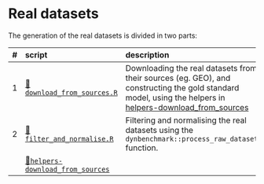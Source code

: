
# Real datasets

The generation of the real datasets is divided in two parts:

| \#  | script                                                            | description                                                                                                                                                                                 |
|:----|:------------------------------------------------------------------|:--------------------------------------------------------------------------------------------------------------------------------------------------------------------------------------------|
| 1   | [📄`download_from_sources.R`](01-download_from_sources.R)          | Downloading the real datasets from their sources (eg. GEO), and constructing the gold standard model, using the helpers in [helpers-download\_from\_sources](helpers-download_from_sources) |
| 2   | [📄`filter_and_normalise.R`](02-filter_and_normalise.R)            | Filtering and normalising the real datasets using the `dynbenchmark::process_raw_dataset` function.                                                                                         |
|     | [📁`helpers-download_from_sources`](helpers-download_from_sources) |                                                                                                                                                                                             |
